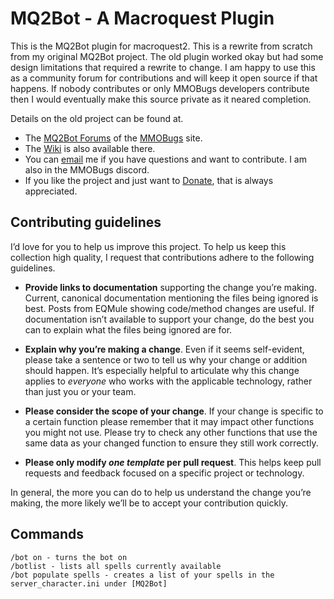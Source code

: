 # MQ2Bot - A Macroquest Plugin

This is the MQ2Bot plugin for macroquest2. This is a rewrite from scratch from my original MQ2Bot project.
The old plugin worked okay but had some design limitations that required a rewrite to change. 
I am happy to use this as a community forum for contributions and will keep it open source if that happens. 
If nobody contributes or only MMOBugs developers contribute then I would eventually make this source private as it neared completion. 

Details on the old project can be found at. 
- The [MQ2Bot Forums][forum] of the [MMOBugs][mmobugs] site.
- The [Wiki][wiki] is also available there.
- You can [email][email] me if you have questions and want to contribute. I am also in the MMOBugs discord.
- If you like the project and just want to [Donate][donate], that is always appreciated.

[mmobugs]: https://www.mmobugs.com/
[forum]: https://www.mmobugs.com/forums/forum132/
[wiki]: http://www.mmobugs.com/wiki/index.php/MQ2Bot
[email]: petesampras.mmobugs@gmail.com
[donate]: https://www.paypal.com/cgi-bin/webscr?cmd=_donations&business=PeteSampras%2eMMOBugs%40Gmail%2ecom&lc=US&item_name=PeteSampras&no_note=0&currency_code=USD&bn=PP%2dDonationsBF%3abtn_donateCC_LG%2egif%3aNonHostedGuest

## Contributing guidelines

I’d love for you to help us improve this project. To help us keep this collection
high quality, I request that contributions adhere to the following guidelines.

- **Provide links to documentation** supporting the change you’re making.
  Current, canonical documentation mentioning the files being ignored is best.
  Posts from EQMule showing code/method changes are useful.
  If documentation isn’t available to support your change, do the best you can
  to explain what the files being ignored are for.

- **Explain why you’re making a change**. Even if it seems self-evident, please
  take a sentence or two to tell us why your change or addition should happen.
  It’s especially helpful to articulate why this change applies to _everyone_
  who works with the applicable technology, rather than just you or your team.

- **Please consider the scope of your change**. If your change is specific to a
  certain function please remember that it may impact other functions you might not use.
  Please try to check any other functions that use the same data as your changed function
  to ensure they still work correctly.

- **Please only modify _one template_ per pull request**. This helps keep pull
  requests and feedback focused on a specific project or technology.

In general, the more you can do to help us understand the change you’re making,
the more likely we’ll be to accept your contribution quickly.

## Commands

```
/bot on - turns the bot on
/botlist - lists all spells currently available
/bot populate spells - creates a list of your spells in the server_character.ini under [MQ2Bot]
```

